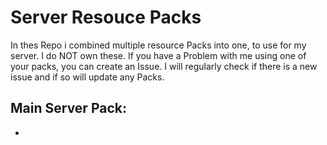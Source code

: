 # Server Resouce Packs
In thes Repo i combined multiple resource Packs into one, to use for my server. I do NOT own these. If you have a Problem with me using one of your packs, you can create an Issue. I will regularly check if there is a new issue and if so will update any Packs.

## Main Server Pack:
  -
